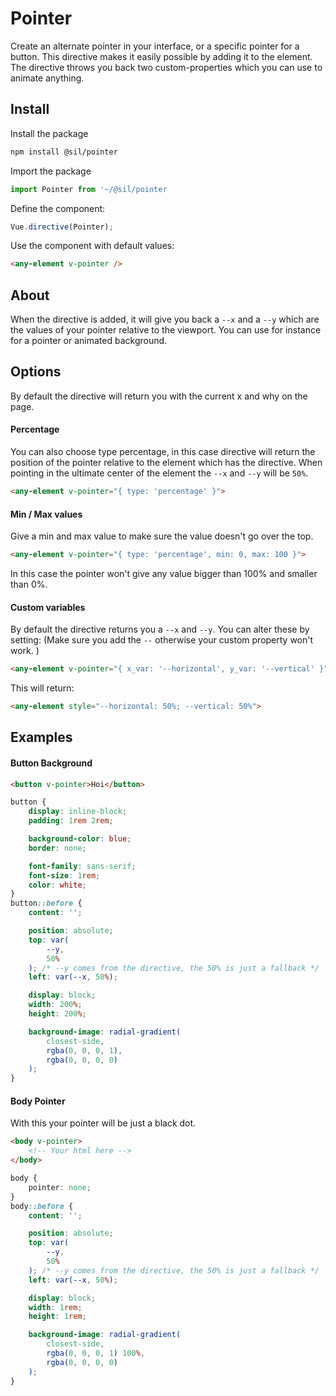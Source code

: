 # Pointer

Create an alternate pointer in your interface, or a specific pointer for a button. This directive makes it easily possible by adding it to the element. The directive throws you back two custom-properties which you can use to animate anything.

## Install

Install the package
```bash
npm install @sil/pointer 
```

Import the package

```js
import Pointer from '~/@sil/pointer 
```

Define the component:

```js
Vue.directive(Pointer);
```

Use the component with default values:

```html
<any-element v-pointer />
```

## About

When the directive is added, it will give you back a `--x` and a `--y` which are the values of your pointer relative to the viewport. 
You can use for instance for a pointer or animated background.

## Options

By default the directive will return you with the current x and why on the page. 

#### Percentage

You can also choose type percentage, in this case directive will return the position of the pointer relative to the element which has the directive.
When pointing in the ultimate center of the element the `--x` and `--y` will be `50%`.

```html
<any-element v-pointer="{ type: 'percentage' }">
```
#### Min / Max values

Give a min and max value to make sure the value doesn't go over the top. 

```html
<any-element v-pointer="{ type: 'percentage', min: 0, max: 100 }">
```
In this case the pointer won't give any value bigger than 100% and smaller than 0%. 


#### Custom variables

By default the directive returns you a `--x` and `--y`. You can alter these by setting:
(Make sure you add the `--` otherwise your custom property won't work. )

```html
<any-element v-pointer="{ x_var: '--horizontal', y_var: '--vertical' }">
```

This will return:

```html
<any-element style="--horizontal: 50%; --vertical: 50%">
```



## Examples

#### Button Background

```html
<button v-pointer>Hoi</button>
```

```css
button {
	display: inline-block;
	padding: 1rem 2rem;

	background-color: blue;
	border: none;

	font-family: sans-serif;
	font-size: 1rem;
	color: white;
}
button::before {
	content: '';

	position: absolute;
	top: var(
		--y,
		50%
	); /* --y comes from the directive, the 50% is just a fallback */
	left: var(--x, 50%);

	display: block;
	width: 200%;
	height: 200%;

	background-image: radial-gradient(
		closest-side,
		rgba(0, 0, 0, 1),
		rgba(0, 0, 0, 0)
	);
}
```

#### Body Pointer

With this your pointer will be just a black dot.

```html
<body v-pointer>
	<!-- Your html here -->
</body>
```

```css
body {
	pointer: none;
}
body::before {
	content: '';

	position: absolute;
	top: var(
		--y,
		50%
	); /* --y comes from the directive, the 50% is just a fallback */
	left: var(--x, 50%);

	display: block;
	width: 1rem;
	height: 1rem;

	background-image: radial-gradient(
		closest-side,
		rgba(0, 0, 0, 1) 100%,
		rgba(0, 0, 0, 0)
	);
}
```
